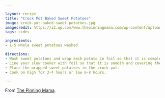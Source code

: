 ```yaml
---

layout: recipe
title: "Crock Pot Baked Sweet Potatoes"
image: crock-pot-baked-sweet-potatoes.jpg
imagecredit: https://i2.wp.com/www.thepinningmama.com/wp-content/uploads/2015/09/Fluffly-Crockpot-Baked-Sweet-Potatoes-w.jpg
tags: sides

ingredients:
- 1-5 whole sweet potatoes washed

directions:
- Wash sweet potatoes and wrap each potato in foil so that it is completely covered.
- Line your slow cooker with foil so that it is smooth and covering the bottom.
- Place the wrapped sweet potatoes in the crock pot.
- Cook on high for 3-4 hours or low 6-8 hours.

---
```


From [The Pinning Mama](https://www.thepinningmama.com/crock-pot-baked-sweet-potatoes/).
